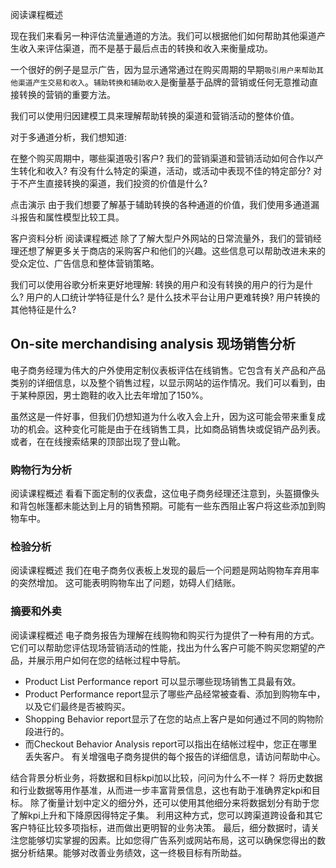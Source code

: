 阅读课程概述

现在我们来看另一种评估流量通道的方法。我们可以根据他们如何帮助其他渠道产生收入来评估渠道，而不是基于最后点击的转换和收入来衡量成功。

一个很好的例子是显示广告，因为显示通常通过在购买周期的早期`吸引用户来帮助其他渠道产生交易和收入`。`辅助转换和辅助收入`是衡量基于品牌的营销或任何无意推动直接转换的营销的重要方法。

我们可以使用归因建模工具来理解帮助转换的渠道和营销活动的整体价值。

对于多通道分析，我们想知道:

在整个购买周期中，哪些渠道吸引客户?
我们的营销渠道和营销活动如何合作以产生转化和收入?
有没有什么特定的渠道，活动，或活动中表现不佳的特定部分?
对于不产生直接转换的渠道，我们投资的价值是什么?

点击演示
由于我们想要了解基于辅助转换的各种通道的价值，我们使用多通道漏斗报告和属性模型比较工具。

客户资料分析
阅读课程概述
除了了解大型户外网站的日常流量外，我们的营销经理还想了解更多关于商店的采购客户和他们的兴趣。这些信息可以帮助改进未来的受众定位、广告信息和整体营销策略。

我们可以使用谷歌分析来更好地理解:
转换的用户和没有转换的用户的行为是什么?
用户的人口统计学特征是什么?
是什么技术平台让用户更难转换?
用户转换的其他特征是什么?

## On-site merchandising analysis 现场销售分析

电子商务经理为伟大的户外使用定制仪表板评估在线销售。它包含有关产品和产品类别的详细信息，以及整个销售过程，以显示网站的运作情况。我们可以看到，由于某种原因，男士跑鞋的收入比去年增加了150%。

虽然这是一件好事，但我们仍想知道为什么收入会上升，因为这可能会带来重复成功的机会。这种变化可能是由于在线销售工具，比如商品销售块或促销产品列表。或者，在在线搜索结果的顶部出现了登山靴。

### 购物行为分析
阅读课程概述
看看下面定制的仪表盘，这位电子商务经理还注意到，头盔摄像头和背包帐篷都未能达到上月的销售预期。可能有一些东西阻止客户将这些添加到购物车中。

### 检验分析
阅读课程概述
我们在电子商务仪表板上发现的最后一个问题是网站购物车弃用率的突然增加。
这可能表明购物车出了问题，妨碍人们结账。

### 摘要和外卖
阅读课程概述
电子商务报告为理解在线购物和购买行为提供了一种有用的方式。它们可以帮助您评估现场营销活动的性能，找出为什么客户可能不购买您期望的产品，并展示用户如何在您的结帐过程中导航。

- Product List Performance report 可以显示哪些现场销售工具最有效。
- Product Performance report显示了哪些产品经常被查看、添加到购物车中，以及它们最终是否被购买。
- Shopping Behavior report显示了在您的站点上客户是如何通过不同的购物阶段进行的。
- 而Checkout Behavior Analysis report可以指出在结帐过程中，您正在哪里丢失客户。
有关增强电子商务提供的每个报告的详细信息，请访问帮助中心。

结合背景分析业务，将数据和目标kpi加以比较，问问为什么不一样？
将历史数据和行业数据等用作基准，从而进一步丰富背景信息，这也有助于准确界定kpi和目标。
除了衡量计划中定义的细分外，还可以使用其他细分来将数据划分有助于您了解kpi上升和下降原因得特定子集。
利用这种方式，您可以跨渠道跨设备和其它客户特征比较多项指标，进而做出更明智的业务决策。
最后，细分数据时，请关注您能够切实掌握的因素。比如您得广告系列或网站布局，这可以确保您得出的数据分析结果。能够对改善业务绩效，这一终极目标有所助益。